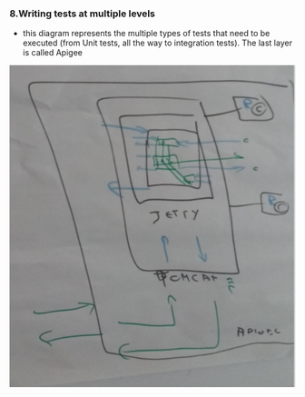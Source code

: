 ### 8.Writing tests at multiple levels

  - this diagram represents the multiple types of tests that need to be executed (from Unit tests, all the way to integration tests). The last layer is called Apigee

![](images/Writing-tests-at-multiple-levels.png)

